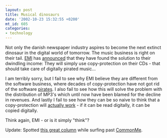 ```yaml
---
layout: post
title: Musical dinosaurs
date: '2002-10-23 15:32:55 +0200'
mt_id: 605
categories:
- technology
---
```

Not only the danish newspaper industry aspires to become the next extinct dinosaur in the digital world of tomorrow. The music business is right on their tail. <a href="http://www.emi-medley.dk/">EMI</a> has <a href="http://www.computerworld.dk/default.asp?Mode=2&ArticleID=16637">announced</a> that they have found the solution to their dwindling income: They will simply use copy-protection on their CDs - that should take care of digitally pirated music...

I am terribly sorry, but I fail to see why EMI believe they are different from the software business, where decades of copy-protection have not got rid of the software <a href="http://images.google.com/images?hl=en&lr=&ie=UTF-8&oe=UTF-8&q=software+pirates">pirates</a>. I also fail to see how this will solve the problem with the distribution of MP3's which until now have been blamed for the decline in revenues. And lastly I fail to see how they can be so naive to think that a copy-protection will <a href="http://www.pcwelt.de/ratgeber/hardware/17678/6.html">actually work</a> - if it can be read digitally, it can be copied digitally.

Think again, EMI - or is it simply "think"?

Update: Spotted <a href="http://www.globetechnology.com/servlet/ArticleNews/einsider/RTGAM/20021009/gtjackoct9/einsider//">this great column</a> while surfing past <a href="http://www.commonme.org">CommonMe</a>.
